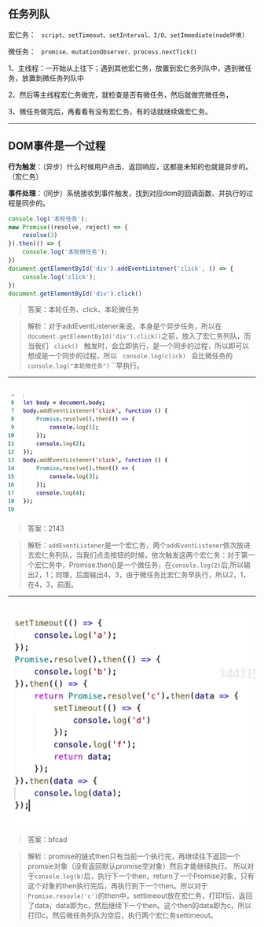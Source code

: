 ## 任务列队

宏仁务：` ` ` script、setTimeout、setInterval、I/O、setImmediate(node环境) ` ` `

微任务：` ` ` promise、mutationObserver、process.nextTick() ` ` `

1、主线程：一开始从上往下；遇到其他宏仁务，放置到宏仁务列队中，遇到微任务，放置到微任务列队中

2、然后等主线程宏仁务做完，就检查是否有微任务，然后就做完微任务，

3、微任务做完后，再看看有没有宏仁务，有的话就继续做宏仁务。

---

## DOM事件是一个过程

**行为触发**：（异步）什么时候用户点击、返回响应，这都是未知的也就是异步的。（宏仁务）

**事件处理**：（同步）系统接收到事件触发，找到对应dom的回调函数、并执行的过程是同步的。

``` js
console.log('本轮任务');
new Promise((resolve, reject) => {
    resolve(3)
}).then(() => {
    console.log('本轮微任务');
})
document.getElementById('div').addEventListener('click', () => {
    console.log('click');
})
document.getElementById('div').click()
```

> 答案：本轮任务、click、本轮微任务

> 解析：对于addEventListener来说，本身是个异步任务，所以在```document.getElementById('div').click()```之前，放入了宏仁务列队，而当我们` ` `click()` ` `触发时，会立即执行，是一个同步的过程，所以即可以想成是一个同步的过程，所以` ` `console.log(click)` ` `会比微任务的` ` `console.log("本轮微任务")` ``早执行。

---

<img src="./imgs/事件1.png" style="margin-top:20px;"></img>

>答案：2143

>解析：`addEventListener`是一个宏仁务，两个`addEventListener`依次放进去宏仁务列队，当我们点击按钮的时候，依次触发这两个宏仁务：对于第一个宏仁务中，Promise.then()是一个微任务，在`console.log(2)`后,所以输出2，1；同理，后面输出4，3，由于微任务比宏仁务早执行，所以2，1，在4，3，前面。

---

<img src="./imgs/事件2.png" style="margin-top:20px;"></img>

>答案：bfcad

>解析：promise的链式then只有当前一个执行完，再继续往下返回一个promsie对象（没有返回默认promise空对象）然后才能继续执行。
所以对于`console.log(b)`后，执行下一个then，return了一个Promise对象，只有这个对象的then执行完后，再执行到下一个then。所以对于`Promise.resovle('c')`的then中，settimeout放在宏仁务，打印f后，返回了data，data即为c，然后继续下一个then。这个then的data即为c，所以打印c。然后微任务列队为空后，执行两个宏仁务settimeout。